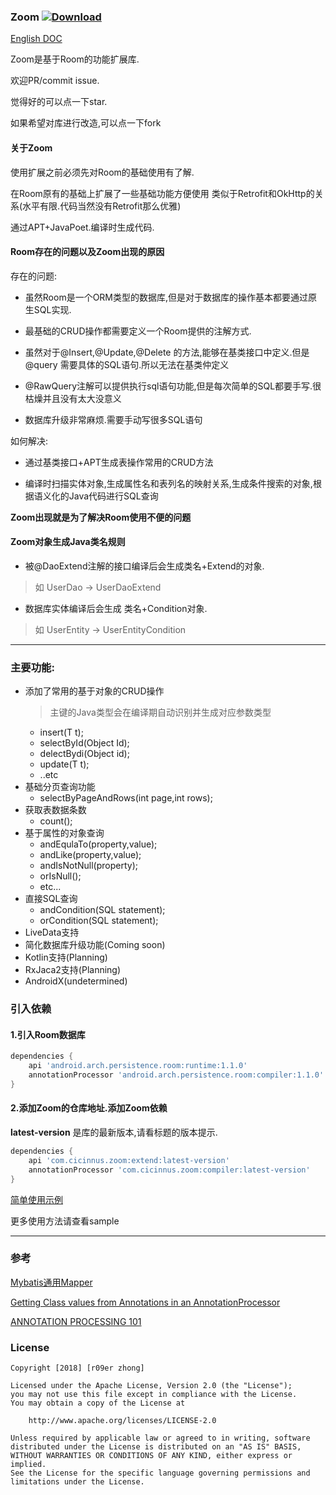 ### Zoom  [ ![Download](https://api.bintray.com/packages/cicinnus0407/Zoom/extend/images/download.svg?version=1.0.6) ](https://bintray.com/cicinnus0407/Zoom/extend/1.0.6/link)
[English DOC](README_EN.md)

Zoom是基于Room的功能扩展库.

欢迎PR/commit issue.

觉得好的可以点一下star.

如果希望对库进行改造,可以点一下fork

#### 关于Zoom
使用扩展之前必须先对Room的基础使用有了解.

在Room原有的基础上扩展了一些基础功能方便使用
类似于Retrofit和OkHttp的关系(水平有限.代码当然没有Retrofit那么优雅)


通过APT+JavaPoet.编译时生成代码.

#### Room存在的问题以及Zoom出现的原因

存在的问题:
- 虽然Room是一个ORM类型的数据库,但是对于数据库的操作基本都要通过原生SQL实现.

- 最基础的CRUD操作都需要定义一个Room提供的注解方式.

- 虽然对于@Insert,@Update,@Delete 的方法,能够在基类接口中定义.但是@query 需要具体的SQL语句.所以无法在基类仲定义

- @RawQuery注解可以提供执行sql语句功能,但是每次简单的SQL都要手写.很枯燥并且没有太大没意义

- 数据库升级非常麻烦.需要手动写很多SQL语句

如何解决:
- 通过基类接口+APT生成表操作常用的CRUD方法

- 编译时扫描实体对象,生成属性名和表列名的映射关系,生成条件搜索的对象,根据语义化的Java代码进行SQL查询


**Zoom出现就是为了解决Room使用不便的问题**




#### Zoom对象生成Java类名规则
- 被@DaoExtend注解的接口编译后会生成类名+Extend的对象.
> 如 UserDao -> UserDaoExtend

- 数据库实体编译后会生成 类名+Condition对象.
> 如 UserEntity -> UserEntityCondition

---

### 主要功能:

- 添加了常用的基于对象的CRUD操作
  > 主键的Java类型会在编译期自动识别并生成对应参数类型
  - insert(T t);
  - selectById(Object Id);
  - delectBydi(Object id);
  - update(T t);
  - ..etc
- 基础分页查询功能
  - selectByPageAndRows(int page,int rows);
- 获取表数据条数
  - count();
- 基于属性的对象查询
  - andEqulaTo(property,value);
  - andLike(property,value);
  - andIsNotNull(property);
  - orIsNull();
  - etc...
- 直接SQL查询
  - andCondition(SQL statement);
  - orCondition(SQL statement);
- LiveData支持
- 简化数据库升级功能(Coming soon)
- Kotlin支持(Planning)
- RxJaca2支持(Planning)
- AndroidX(undetermined)

### 引入依赖

#### 1.引入Room数据库
```groovy
dependencies {
    api 'android.arch.persistence.room:runtime:1.1.0'
    annotationProcessor 'android.arch.persistence.room:compiler:1.1.0'
}
```

#### 2.添加Zoom的仓库地址.添加Zoom依赖
**latest-version** 是库的最新版本,请看标题的版本提示.
```groovy
dependencies {
    api 'com.cicinnus.zoom:extend:latest-version'
    annotationProcessor 'com.cicinnus.zoom:compiler:latest-version'
}
```

[简单使用示例](./wiki/simple_tutorial.md)

更多使用方法请查看sample

---

### 参考
[Mybatis通用Mapper](https://github.com/abel533/Mapper)

[Getting Class values from Annotations in an AnnotationProcessor](https://area-51.blog/2009/02/13/getting-class-values-from-annotations-in-an-annotationprocessor/)

[ANNOTATION PROCESSING 101](http://hannesdorfmann.com/annotation-processing/annotationprocessing101)


### License
```
Copyright [2018] [r09er zhong]

Licensed under the Apache License, Version 2.0 (the "License");
you may not use this file except in compliance with the License.
You may obtain a copy of the License at

    http://www.apache.org/licenses/LICENSE-2.0

Unless required by applicable law or agreed to in writing, software
distributed under the License is distributed on an "AS IS" BASIS,
WITHOUT WARRANTIES OR CONDITIONS OF ANY KIND, either express or implied.
See the License for the specific language governing permissions and
limitations under the License.
```
